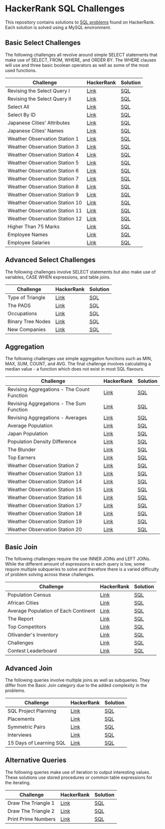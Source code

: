 # HackerRank SQL Challenges

This repository contains solutions to [SQL problems](https://www.hackerrank.com/domains/sql) found on HackerRank. Each solution is solved using a MySQL environment.

## Basic Select Challenges

The following challenges all revolve around simple SELECT statements that make use of SELECT, FROM, WHERE, and ORDER BY. The WHERE clauses will use and three basic boolean operators as well as some of the most used functions.

| Challenge | HackerRank | Solution |
|---|---|---|
|Revising the Select Query I|[Link](https://www.hackerrank.com/challenges/revising-the-select-query/problem?isFullScreen=true)|[SQL](./solutions/basic-select/revising-the-select-query-i.sql)|
|Revising the Select Query II|[Link](https://www.hackerrank.com/challenges/revising-the-select-query-2/problem?isFullScreen=true)|[SQL](/solutions/basic-select/revising-the-select-query-ii.sql)|
|Select All|[Link](https://www.hackerrank.com/challenges/select-all-sql/problem?isFullScreen=true)|[SQL](./solutions/basic-select/select-all-sql.sql)|
|Select By ID|[Link](https://www.hackerrank.com/challenges/select-by-id/problem?isFullScreen=true)|[SQL](./solutions/basic-select/select-by-id.sql)|
|Japanese Cities' Attributes|[Link](https://www.hackerrank.com/challenges/japanese-cities-attributes/problem?isFullScreen=true)|[SQL](./solutions/basic-select/japanese-cities-attributes.sql)|
|Japanese Cities' Names|[Link](https://www.hackerrank.com/challenges/japanese-cities-name/problem?isFullScreen=true)|[SQL](./solutions/basic-select/japanese-cities-names.sql)|
|Weather Observation Station 1|[Link](https://www.hackerrank.com/challenges/weather-observation-station-1/problem?isFullScreen=true)|[SQL](./solutions/basic-select/weather-observation-station-1.sql)|
|Weather Observation Station 3|[Link](https://www.hackerrank.com/challenges/weather-observation-station-3/problem?isFullScreen=true)|[SQL](./solutions/basic-select/weather-observation-station-3.sql)|
|Weather Observation Station 4|[Link](https://www.hackerrank.com/challenges/weather-observation-station-4/problem?isFullScreen=true)|[SQL](./solutions/basic-select/weather-observation-station-4.sql)|
|Weather Observation Station 5|[Link](https://www.hackerrank.com/challenges/weather-observation-station-5/problem?isFullScreen=true)|[SQL](./solutions/basic-select/weather-observation-station-5.sql)|
|Weather Observation Station 6|[Link](https://www.hackerrank.com/challenges/weather-observation-station-6/problem?isFullScreen=true)|[SQL](./solutions/basic-select/weather-observation-station-6.sql)|
|Weather Observation Station 7|[Link](https://www.hackerrank.com/challenges/weather-observation-station-7/problem?isFullScreen=true)|[SQL](./solutions/basic-select/weather-observation-station-7.sql)|
|Weather Observation Station 8|[Link](https://www.hackerrank.com/challenges/weather-observation-station-8/problem?isFullScreen=true)|[SQL](./solutions/basic-select/weather-observation-station-8.sql)|
|Weather Observation Station 9|[Link](https://www.hackerrank.com/challenges/weather-observation-station-9/problem?isFullScreen=true)|[SQL](./solutions/basic-select/weather-observation-station-9.sql)|
|Weather Observation Station 10|[Link](https://www.hackerrank.com/challenges/weather-observation-station-10/problem?isFullScreen=true)|[SQL](./solutions/basic-select/weather-observation-station-10.sql)|
|Weather Observation Station 11|[Link](https://www.hackerrank.com/challenges/weather-observation-station-11/problem?isFullScreen=true)|[SQL](./solutions/basic-select/weather-observation-station-11.sql)|
|Weather Observation Station 12|[Link](https://www.hackerrank.com/challenges/weather-observation-station-12/problem?isFullScreen=true)|[SQL](./solutions/basic-select/weather-observation-station-12.sql)|
|Higher Than 75 Marks|[Link](https://www.hackerrank.com/challenges/more-than-75-marks/problem?isFullScreen=true)|[SQL](./solutions/basic-select/higher-than-75-marks.sql)|
|Employee Names|[Link](https://www.hackerrank.com/challenges/name-of-employees/problem?isFullScreen=true)|[SQL](./solutions/basic-select/employee-names.sql)|
|Employee Salaries|[Link](https://www.hackerrank.com/challenges/salary-of-employees/problem?isFullScreen=true)|[SQL](./solutions/basic-select/employee-salaries.sql)|

## Advanced Select Challenges

The following challenges involve SELECT statements but also make use of variables, CASE WHEN expressions, and table joins.

| Challenge | HackerRank | Solution |
|---|---|---|
|Type of Triangle|[Link](https://www.hackerrank.com/challenges/what-type-of-triangle/problem?isFullScreen=true)|[SQL](./solutions/advanced-select/type-of-triangle.sql)|
|The PADS|[Link](https://www.hackerrank.com/challenges/the-pads/problem?isFullScreen=true)|[SQL](./solutions/advanced-select/the-pads.sql)|
|Occupations|[Link](https://www.hackerrank.com/challenges/occupations/problem?isFullScreen=true)|[SQL](./solutions/advanced-select/occupations.sql)|
|Binary Tree Nodes|[Link](https://www.hackerrank.com/challenges/binary-search-tree-1/problem?isFullScreen=true)|[SQL](./solutions/advanced-select/binary-tree-nodes.sql)|
|New Companies|[Link](https://www.hackerrank.com/challenges/the-company/problem?isFullScreen=true)|[SQL](./solutions/advanced-select/new-companies.sql)|

## Aggregation

The following challenges use simple aggregation functions such as MIN, MAX, SUM, COUNT, and AVG. The final challenge involves calculating a median value - a function which does not exist in most SQL flavours.

| Challenge | HackerRank | Solution |
|---|---|---|
|Revising Aggregations - The Count Function|[Link](https://www.hackerrank.com/challenges/revising-aggregations-the-count-function/problem?isFullScreen=true)|[SQL](./solutions/aggregation/revising-aggregations-count-function.sql)|
|Revising Aggregations - The Sum Function|[Link](https://www.hackerrank.com/challenges/revising-aggregations-sum/problem?isFullScreen=true)|[SQL](./solutions/aggregation/revising-aggregations-sum-function.sql)|
|Revising Aggregations - Averages|[Link](https://www.hackerrank.com/challenges/revising-aggregations-the-average-function/problem?isFullScreen=true)|[SQL](./solutions/aggregation/revising-aggregations-averages.sql)|
|Average Population|[Link](https://www.hackerrank.com/challenges/average-population/problem?isFullScreen=true)|[SQL](./solutions/aggregation/average-population.sql)|
|Japan Population|[Link](https://www.hackerrank.com/challenges/japan-population/problem?isFullScreen=true)|[SQL](./solutions/aggregation/japan-population.sql)|
|Population Density Difference|[Link](https://www.hackerrank.com/challenges/population-density-difference/problem?isFullScreen=true)|[SQL](./solutions/aggregation/population-density-difference.sql)|
|The Blunder|[Link](https://www.hackerrank.com/challenges/the-blunder/problem?isFullScreen=true)|[SQL](./solutions/aggregation/the-blunder.sql)|
|Top Earners|[Link](https://www.hackerrank.com/challenges/earnings-of-employees/problem?isFullScreen=true)|[SQL](./solutions/aggregation/top-earners.sql)|
|Weather Observation Station 2|[Link](https://www.hackerrank.com/challenges/weather-observation-station-2/problem?isFullScreen=true)|[SQL](./solutions/aggregation/weather-observation-station-2.sql)|
|Weather Observation Station 13|[Link](https://www.hackerrank.com/challenges/weather-observation-station-13/problem?isFullScreen=true)|[SQL](./solutions/aggregation/weather-observation-station-13.sql)|
|Weather Observation Station 14|[Link](https://www.hackerrank.com/challenges/weather-observation-station-14/problem?isFullScreen=true)|[SQL](./solutions/aggregation/weather-observation-station-14.sql)|
|Weather Observation Station 15|[Link](https://www.hackerrank.com/challenges/weather-observation-station-15/problem?isFullScreen=true)|[SQL](./solutions/aggregation/weather-observation-station-15.sql)|
|Weather Observation Station 16|[Link](https://www.hackerrank.com/challenges/weather-observation-station-16/problem?isFullScreen=true)|[SQL](./solutions/aggregation/weather-observation-station-16.sql)|
|Weather Observation Station 17|[Link](https://www.hackerrank.com/challenges/weather-observation-station-17/problem?isFullScreen=true)|[SQL](./solutions/aggregation/weather-observation-station-17.sql)|
|Weather Observation Station 18|[Link](https://www.hackerrank.com/challenges/weather-observation-station-18/problem?isFullScreen=true)|[SQL](./solutions/aggregation/weather-observation-station-18.sql)|
|Weather Observation Station 19|[Link](https://www.hackerrank.com/challenges/weather-observation-station-19/problem?isFullScreen=true)|[SQL](./solutions/aggregation/weather-observation-station-19.sql)|
|Weather Observation Station 20|[Link](https://www.hackerrank.com/challenges/weather-observation-station-20/problem?isFullScreen=true)|[SQL](./solutions/aggregation/weather-observation-station-20.sql)|

## Basic Join

The following challenges require the use INNER JOINs and LEFT JOINs. While the different amount of expressions in each query is low, some require multiple subqueries to solve and therefore there is a varied difficulty of problem solving across these challenges.

| Challenge | HackerRank | Solution |
|---|---|---|
|Population Census|[Link](https://www.hackerrank.com/challenges/asian-population/problem?isFullScreen=true)|[SQL](./solutions/basic-join/population-census.sql)|
|African Cities|[Link](https://www.hackerrank.com/challenges/african-cities/problem?isFullScreen=true)|[SQL](./solutions/basic-join/african-cities.sql)|
|Average Population of Each Continent|[Link](https://www.hackerrank.com/challenges/average-population-of-each-continent/problem?isFullScreen=true)|[SQL](./solutions/basic-join/average-population-of-each-continent.sql)|
|The Report|[Link](https://www.hackerrank.com/challenges/the-report/problem?isFullScreen=true)|[SQL](./solutions/basic-join/the-report.sql)|
|Top Competitors|[Link](https://www.hackerrank.com/challenges/full-score/problem?isFullScreen=true)|[SQL]()|
|Ollivander's Inventory|[Link](https://www.hackerrank.com/challenges/harry-potter-and-wands/problem?isFullScreen=true)|[SQL](./solutions/basic-join/ollivanders-inventory.sql)|
|Challenges|[Link](https://www.hackerrank.com/challenges/challenges/problem?isFullScreen=true)|[SQL](./solutions/basic-join/challenges.sql)|
|Contest Leaderboard|[Link](https://www.hackerrank.com/challenges/contest-leaderboard/problem?isFullScreen=true)|[SQL](./solutions/basic-join/contest-leaderboard.sql)|

## Advanced Join

The following queries involve multiple joins as well as subqueries. They differ from the Basic Join category due to the added complexity in the problems.

| Challenge | HackerRank | Solution |
|---|---|---|
|SQL Project Planning|[Link](https://www.hackerrank.com/challenges/sql-projects/problem?isFullScreen=true)|[SQL](./solutions/advanced-join/sql-project-planning.sql)|
|Placements|[Link](https://www.hackerrank.com/challenges/placements/problem?isFullScreen=true)|[SQL](./solutions/advanced-join/placements.sql)|
|Symmetric Pairs|[Link](https://www.hackerrank.com/challenges/symmetric-pairs/problem?isFullScreen=true)|[SQL](./solutions/advanced-join/symmetric-pairs.sql)|
|Interviews|[Link](https://www.hackerrank.com/challenges/interviews/problem?isFullScreen=true)|[SQL](./solutions/advanced-join/interviews.sql)|
|15 Days of Learning SQL|[Link](https://www.hackerrank.com/challenges/15-days-of-learning-sql/problem?isFullScreen=true)|[SQL](./solutions/advanced-join/15-days-of-learning-sql.sql)|

## Alternative Queries

The following queries make use of iteration to output interesting values. These solutions use stored procedures or common table expressions for the iterating.

| Challenge | HackerRank | Solution |
|---|---|---|
|Draw The Triangle 1|[Link](https://www.hackerrank.com/challenges/draw-the-triangle-1/problem?isFullScreen=true)|[SQL](./solutions/alternative-queries/draw-the-triangle-1.sql)|
|Draw The Triangle 2|[Link](https://www.hackerrank.com/challenges/draw-the-triangle-2/problem?isFullScreen=true)|[SQL](./solutions/alternative-queries/draw-the-triangle-2.sql)|
|Print Prime Numbers|[Link](https://www.hackerrank.com/challenges/print-prime-numbers/problem?isFullScreen=true)|[SQL](./solutions/alternative-queries/print-prime-numbers.sql)|
